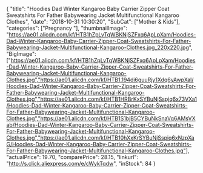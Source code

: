 {
	"title": "Hoodies Dad Winter Kangaroo Baby Carrier Zipper Coat Sweatshirts For Father Babywearing Jacket Multifunctional Kangaroo Clothes",
	"date": "2018-10-31 10:30:20",
	"SubCat": ["Mother & Kids"],
	"categories": ["Pregnancy "],
	"thumbnailImage": "https://ae01.alicdn.com/kf/HTB1hZpLvTqWBKNjSZFxq6ApLpXam/Hoodies-Dad-Winter-Kangaroo-Baby-Carrier-Zipper-Coat-Sweatshirts-For-Father-Babywearing-Jacket-Multifunctional-Kangaroo-Clothes.jpg_220x220.jpg",
	"BigImage": ["https://ae01.alicdn.com/kf/HTB1hZpLvTqWBKNjSZFxq6ApLpXam/Hoodies-Dad-Winter-Kangaroo-Baby-Carrier-Zipper-Coat-Sweatshirts-For-Father-Babywearing-Jacket-Multifunctional-Kangaroo-Clothes.jpg","https://ae01.alicdn.com/kf/HTB1.194di6guuRjy1Xdq6yAwpXal/Hoodies-Dad-Winter-Kangaroo-Baby-Carrier-Zipper-Coat-Sweatshirts-For-Father-Babywearing-Jacket-Multifunctional-Kangaroo-Clothes.jpg","https://ae01.alicdn.com/kf/HTB1HRBrKxSYBuNjSspjq6x73VXa1/Hoodies-Dad-Winter-Kangaroo-Baby-Carrier-Zipper-Coat-Sweatshirts-For-Father-Babywearing-Jacket-Multifunctional-Kangaroo-Clothes.jpg","https://ae01.alicdn.com/kf/HTB1S1bjB5CYBuNkSnaVq6AMsVXab/Hoodies-Dad-Winter-Kangaroo-Baby-Carrier-Zipper-Coat-Sweatshirts-For-Father-Babywearing-Jacket-Multifunctional-Kangaroo-Clothes.jpg","https://ae01.alicdn.com/kf/HTB10hXxKrSYBuNjSspiq6xNzpXaG/Hoodies-Dad-Winter-Kangaroo-Baby-Carrier-Zipper-Coat-Sweatshirts-For-Father-Babywearing-Jacket-Multifunctional-Kangaroo-Clothes.jpg"],
	"actualPrice": 19.70,
	"comparePrice": 28.15,
	"linkurl": "http://s.click.aliexpress.com/e/cWykTqdw",
	"inStock": 84
}
